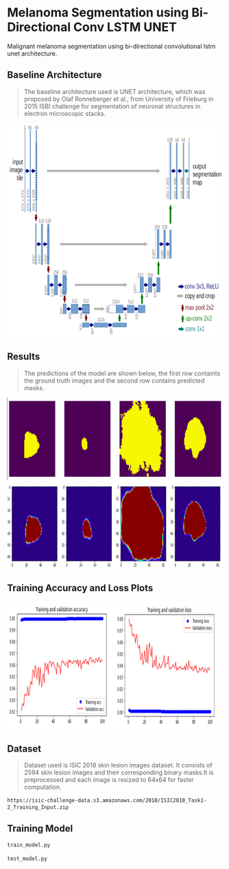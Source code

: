 # Melanoma Segmentation using Bi-Directional Conv LSTM UNET 


Malignant melanoma segmentation using bi-directional convolutional lstm unet architecture. 

## Baseline Architecture 

>The baseline architecture used is UNET architecture, which was proposed by Olaf Ronneberger et al., from University of Frieburg in 2015 ISBI challenge for segmentation of neuronal structures in electron microscopic stacks. 

<p align="center"><img height="500" width="600" src="results/UNET.png"></p>

## Results 

>The predictions of the model are shown below, the first row containts the ground truth images and the second row contains predicted masks.

<p align="center"><img height="400" width="800" src="results/predictions.png"></p> 

## Training Accuracy and Loss Plots

<p align="center"><img height="300" width="800" src="results/training_accuracy_loss.png"></p> 

## Dataset

>Dataset used is ISIC 2018 skin lesion images dataset. It consists of 2594 skin lesion images and their corresponding binary masks.It is preprocessed and each image is resized to 64x64 for faster computation.
```
https://isic-challenge-data.s3.amazonaws.com/2018/ISIC2018_Task1-2_Training_Input.zip 

``` 
## Training Model 

```
train_model.py 

test_model.py

``` 
